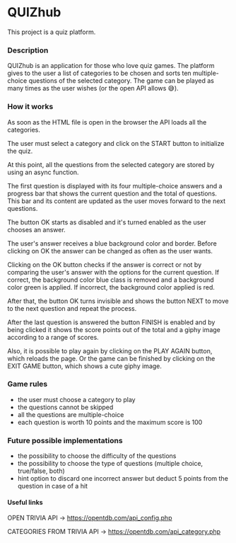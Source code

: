 # QUIZhub
This project is a quiz platform.

### Description
QUIZhub is an application for those who love quiz games.
The platform gives to the user a list of categories to be chosen and sorts ten multiple-choice questions of the selected category. The game can be played as many times as the user wishes (or the open API allows 😅).

### How it works
As soon as the HTML file is open in the browser the API loads all the categories.

The user must select a category and click on the START button to initialize the quiz.

At this point, all the questions from the selected category are stored by using an async function.

The first question is displayed with its four multiple-choice answers and a progress bar that shows the current question and the total of questions. This bar and its content are updated as the user moves forward to the next questions.

The button OK starts as disabled and it's turned enabled as the user chooses an answer.

The user's answer receives a blue background color and border. Before clicking on OK the answer can be changed as often as the user wants.

Clicking on the OK button checks if the answer is correct or not by comparing the user's answer with the options for the current question. If correct, the background color blue class is removed and a background color green is applied. If incorrect, the background color applied is red.

After that, the button OK turns invisible and shows the button NEXT to move to the next question and repeat the process.

After the last question is answered the button FINISH is enabled and by being clicked it shows the score points out of the total and a giphy image according to a range of scores.

Also, it is possible to play again by clicking on the PLAY AGAIN button, which reloads the page. Or the game can be finished by clicking on the EXIT GAME button, which shows a cute giphy image.

### Game rules
- the user must choose a category to play
- the questions cannot be skipped
- all the questions are multiple-choice
- each question is worth 10 points and the maximum score is 100

### Future possible implementations
- the possibility to choose the difficulty of the questions
- the possibility to choose the type of questions (multiple choice, true/false, both)
- hint option to discard one incorrect answer but deduct 5 points from the question in case of a hit

#### Useful links
OPEN TRIVIA API -> https://opentdb.com/api_config.php

CATEGORIES FROM TRIVIA API -> https://opentdb.com/api_category.php